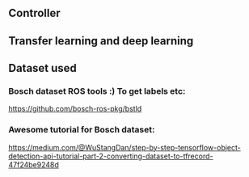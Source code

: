 ## Controller

## Transfer learning and deep learning

## Dataset used
### Bosch dataset ROS tools :) To get labels etc:
https://github.com/bosch-ros-pkg/bstld

### Awesome tutorial for Bosch dataset:
https://medium.com/@WuStangDan/step-by-step-tensorflow-object-detection-api-tutorial-part-2-converting-dataset-to-tfrecord-47f24be9248d
